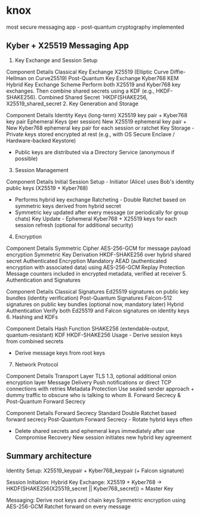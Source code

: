 # knox
most secure messaging app - post-quantum cryptography implemented


## Kyber + X25519 Messaging App

1. Key Exchange and Session Setup

Component	Details
Classical Key Exchange	X25519 (Elliptic Curve Diffie-Hellman on Curve25519)
Post-Quantum Key Exchange	Kyber768 KEM
Hybrid Key Exchange Scheme	Perform both X25519 and Kyber768 key exchanges. Then combine shared secrets using a KDF (e.g., HKDF-SHAKE256).
Combined Shared Secret	`HKDF(SHAKE256, X25519_shared_secret
2. Key Generation and Storage

Component	Details
Identity Keys (long-term)	X25519 key pair + Kyber768 key pair
Ephemeral Keys (per session)	New X25519 ephemeral key pair + New Kyber768 ephemeral key pair for each session or ratchet
Key Storage	- Private keys stored encrypted at rest (e.g., with OS Secure Enclave / Hardware-backed Keystore)
- Public keys are distributed via a Directory Service (anonymous if possible)
3. Session Management

Component	Details
Initial Session Setup	- Initiator (Alice) uses Bob's identity public keys (X25519 + Kyber768)
- Performs hybrid key exchange
Ratcheting	- Double Ratchet based on symmetric keys derived from hybrid secret
- Symmetric key updated after every message (or periodically for group chats)
Key Update	- Ephemeral Kyber768 + X25519 keys for each session refresh (optional for additional security)
4. Encryption

Component	Details
Symmetric Cipher	AES-256-GCM for message payload encryption
Symmetric Key Derivation	HKDF-SHAKE256 over hybrid shared secret
Authenticated Encryption	Mandatory AEAD (authenticated encryption with associated data) using AES-256-GCM
Replay Protection	Message counters included in encrypted metadata, verified at receiver
5. Authentication and Signatures

Component	Details
Classical Signatures	Ed25519 signatures on public key bundles (identity verification)
Post-Quantum Signatures	Falcon-512 signatures on public key bundles (optional now, mandatory later)
Hybrid Authentication	Verify both Ed25519 and Falcon signatures on identity keys
6. Hashing and KDFs

Component	Details
Hash Function	SHAKE256 (extendable-output, quantum-resistant)
KDF	HKDF-SHAKE256
Usage	- Derive session keys from combined secrets
- Derive message keys from root keys
7. Network Protocol

Component	Details
Transport Layer	TLS 1.3, optional additional onion encryption layer
Message Delivery	Push notifications or direct TCP connections with retries
Metadata Protection	Use sealed sender approach + dummy traffic to obscure who is talking to whom
8. Forward Secrecy & Post-Quantum Forward Secrecy

Component	Details
Forward Secrecy	Standard Double Ratchet based forward secrecy
Post-Quantum Forward Secrecy	- Rotate hybrid keys often
- Delete shared secrets and ephemeral keys immediately after use
Compromise Recovery	New session initiates new hybrid key agreement


## Summary architecture 
Identity Setup:
  X25519_keypair + Kyber768_keypair (+ Falcon signature)

Session Initiation:
  Hybrid Key Exchange: X25519 + Kyber768
  -> HKDF(SHAKE256(X25519_secret || Kyber768_secret)) = Master Key

Messaging:
  Derive root keys and chain keys
  Symmetric encryption using AES-256-GCM
  Ratchet forward on every message
